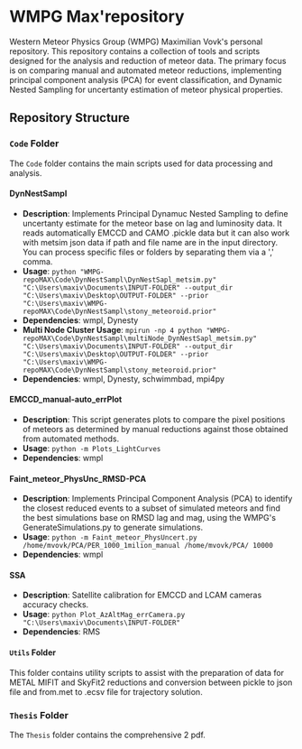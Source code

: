 # WMPG Max'repository
Western Meteor Physics Group (WMPG) Maximilian Vovk's personal repository. This repository contains a collection of tools and scripts designed for the analysis and reduction of meteor data. The primary focus is on comparing manual and automated meteor reductions, implementing principal component analysis (PCA) for event classification, and Dynamic Nested Sampling for uncertanty estimation of meteor physical properties.

## Repository Structure

### `Code` Folder
The `Code` folder contains the main scripts used for data processing and analysis.

#### DynNestSampl
- **Description**: Implements Principal Dynamuc Nested Sampling to define uncertanty estimate for the meteor base on lag and luminosity data. It reads automatically EMCCD and CAMO .pickle data but it can also work with metsim json data if path and file name are in the input directory. You can process specific files or folders by separating them via a ',' comma.
- **Usage**: `python "WMPG-repoMAX\Code\DynNestSampl\DynNestSapl_metsim.py" "C:\Users\maxiv\Documents\INPUT-FOLDER" --output_dir "C:\Users\maxiv\Desktop\OUTPUT-FOLDER" --prior "C:\Users\maxiv\WMPG-repoMAX\Code\DynNestSampl\stony_meteoroid.prior"`
- **Dependencies**: wmpl, Dynesty
- **Multi Node Cluster Usage**: `mpirun -np 4 python "WMPG-repoMAX\Code\DynNestSampl\multiNode_DynNestSapl_metsim.py" "C:\Users\maxiv\Documents\INPUT-FOLDER" --output_dir "C:\Users\maxiv\Desktop\OUTPUT-FOLDER" --prior "C:\Users\maxiv\WMPG-repoMAX\Code\DynNestSampl\stony_meteoroid.prior"`
- **Dependencies**: wmpl, Dynesty, schwimmbad, mpi4py

#### EMCCD_manual-auto_errPlot
- **Description**: This script generates plots to compare the pixel positions of meteors as determined by manual reductions against those obtained from automated methods.
- **Usage**: `python -m Plots_LightCurves`
- **Dependencies**: wmpl

#### Faint_meteor_PhysUnc_RMSD-PCA
- **Description**: Implements Principal Component Analysis (PCA) to identify the closest reduced events to a subset of simulated meteors and find the best simulations base on RMSD lag and mag, using the WMPG's GenerateSimulations.py to generate simulations.
- **Usage**: `python -m Faint_meteor_PhysUncert.py /home/mvovk/PCA/PER_1000_1milion_manual /home/mvovk/PCA/ 10000`
- **Dependencies**: wmpl

#### SSA
- **Description**: Satellite calibration for EMCCD and LCAM cameras accuracy checks.
- **Usage**: `python Plot_AzAltMag_errCamera.py "C:\Users\maxiv\Documents\INPUT-FOLDER"`
- **Dependencies**: RMS

#### `Utils` Folder
This folder contains utility scripts to assist with the preparation of data for METAL MIFIT and SkyFit2 reductions and conversion between pickle to json file and from.met to .ecsv file for trajectory solution.

### `Thesis` Folder
The `Thesis` folder contains the comprehensive 2 pdf.
